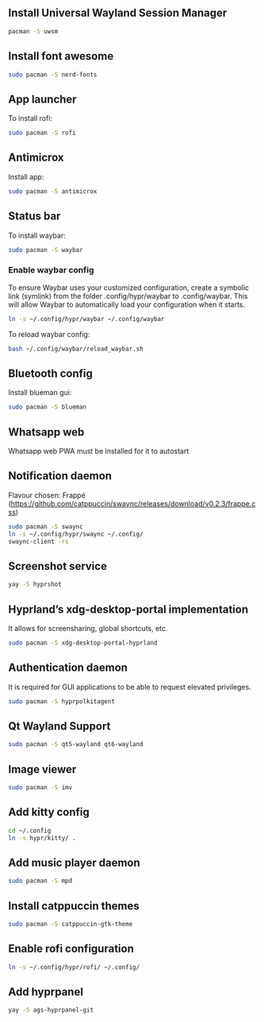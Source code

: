 ## Install Universal Wayland Session Manager
```bash
pacman -S uwsm

```
## Install font awesome
```bash
sudo pacman -S nerd-fonts
```

## App launcher
To install rofi:
```bash
sudo pacman -S rofi
```

## Antimicrox
Install app:
```bash
sudo pacman -S antimicrox
```

## Status bar
To install waybar:
```bash
sudo pacman -S waybar
```

### Enable waybar config
To ensure Waybar uses your customized configuration, create a symbolic link (symlink) from the folder .config/hypr/waybar to .config/waybar.
This will allow Waybar to automatically load your configuration when it starts.
```bash
ln -s ~/.config/hypr/waybar ~/.config/waybar
```
To reload waybar config:
```bash
bash ~/.config/waybar/reload_waybar.sh
```

## Bluetooth config

Install blueman gui:
```bash
sudo pacman -S blueman
```

## Whatsapp web
Whatsapp web PWA must be installed for it to autostart

## Notification daemon
Flavour chosen: Frappé (https://github.com/catppuccin/swaync/releases/download/v0.2.3/frappe.css)

```bash
sudo pacman -S swaync
ln -s ~/.config/hypr/swaync ~/.config/
swaync-client -rs
```

## Screenshot service
```bash
yay -S hyprshot
```

## Hyprland’s xdg-desktop-portal implementation
It allows for screensharing, global shortcuts, etc.
```bash
sudo pacman -S xdg-desktop-portal-hyprland
```

## Authentication daemon
It is required for GUI applications to be able to request elevated privileges.
```bash
sudo pacman -S hyprpolkitagent
```

## Qt Wayland Support
```bash
sudo pacman -S qt5-wayland qt6-wayland
```

## Image viewer
```bash
sudo pacman -S imv
```

## Add kitty config
```bash
cd ~/.config
ln -s hypr/kitty/ .
```

## Add music player daemon
```bash
sudo pacman -S mpd
```

## Install catppuccin themes
```bash
sudo pacman -S catppuccin-gtk-theme
```

## Enable rofi configuration
```bash
ln -s ~/.config/hypr/rofi/ ~/.config/
```

## Add hyprpanel
```bash
yay -S ags-hyprpanel-git
```
